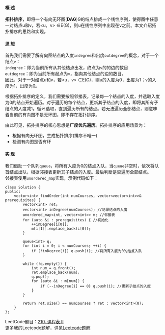 #### 概 述
**拓扑排序**，即将一个有向无环图(**DAG**)G的结点排成一个线性序列，使得图中任意一对结点u和v，若<u，v> ∈E(G)，则u在线性序列中出现在v之前。本文介绍拓扑排序的思路和实现。

#### 思 想
首先我们需要了解有向图结点的入度`indegree`和出度`outdegree`的概念，对于一个结点`v`：  
`indegree`：即为当前所有从其他结点出发，终点为`v`的的边的数目  
`outdegree`：即为当前所有起点为`v`，指向其他结点的边的数目。  
因此，对于一对结点u和v，若<u，v> ∈E(G)，则u的入度为0，出度为1；v的入度为1，出度为0。  

根据拓扑排序的定义，我们需要按照邻接表，记录每一个结点的入度，并选取入度为0的结点开始遍历。对于遍历的每个结点，更新其子结点的入度，即将其所有子结点的入度减1。循环选取，直到遍历所有的结点。若无法遍历全部结点，则意味着当前的有向图不是无环图，即不存在拓扑排序。  

由此可见，拓扑排序的核心思想是**广度优先遍历**。拓扑排序的应用场景为：  
- 根据有向无环图，生成拓扑排序(排序不唯一)
- 检测有向图是否有环

#### 实 现
我们借助一个队列`queue`，将所有入度为0的结点入队，当`queue`非空时，依次将队首结点出队，根据邻接表更新其子结点的入度。最后判断是否遍历全部结点。  
邻接表使用`unordered_map`实现，示例代码如下：
```
class Solution {
public:
    vector<int> findOrder(int numCourses, vector<vector<int>>& prerequisites) {
        vector<int> ret;
        vector<int> inDegree(numCourses); //记录结点的入度
        unordered_map<int, vector<int>> m; //邻接表
        for (auto &i : prerequisites) { //初始化
            ++inDegree[i[0]];
            m[i[1]].emplace_back(i[0]);
        }

        queue<int> q;
        for (int i = 0; i < numCourses; ++i) {
            if (!inDegree[i]) q.push(i); //将所有入度为0的结点入队
        }

        while (!q.empty()) {
            int num = q.front();
            ret.emplace_back(num);
            q.pop();
            for (auto &i : m[num]) {
                if (--inDegree[i] == 0) q.push(i); //更新子结点的入度
            }
        }

        return ret.size() == numCourses ? ret : vector<int>(0);
    }
};
```
LeetCode题目：[210. 课程表 II](https://leetcode-cn.com/problems/course-schedule-ii/)  
更多我的Leetcode题解，详见[Leetcode题解](https://github.com/cyh1998/algorithm)